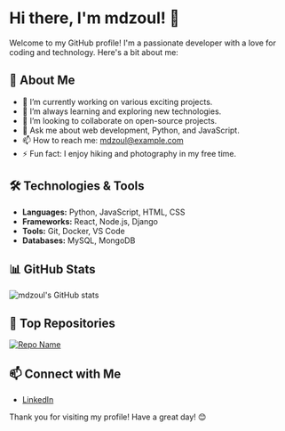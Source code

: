 # Hi there, I'm mdzoul! 👋

Welcome to my GitHub profile! I'm a passionate developer with a love for coding and technology. Here's a bit about me:

## 🚀 About Me

- 🔭 I’m currently working on various exciting projects.
- 🌱 I’m always learning and exploring new technologies.
- 👯 I’m looking to collaborate on open-source projects.
- 💬 Ask me about web development, Python, and JavaScript.
- 📫 How to reach me: [mdzoul@example.com](mailto:mdzoul@example.com)
- ⚡ Fun fact: I enjoy hiking and photography in my free time.

## 🛠️ Technologies & Tools

- **Languages:** Python, JavaScript, HTML, CSS
- **Frameworks:** React, Node.js, Django
- **Tools:** Git, Docker, VS Code
- **Databases:** MySQL, MongoDB

## 📊 GitHub Stats

![mdzoul's GitHub stats](https://github-readme-stats.vercel.app/api?username=mdzoul&show_icons=true&theme=radical)

## 🌟 Top Repositories

[![Repo Name](https://github-readme-stats.vercel.app/api/pin/?username=mdzoul&repo=repo-name&theme=radical)](https://github.com/mdzoul/repo-name)

## 📫 Connect with Me

- [LinkedIn](https://www.linkedin.com/in/mdzoul/)

Thank you for visiting my profile! Have a great day! 😊

<!---
mdzoul/mdzoul is a ✨ special ✨ repository because its `README.md` (this file) appears on your GitHub profile.
You can click the Preview link to take a look at your changes.
--->
